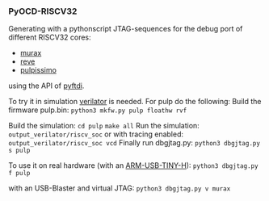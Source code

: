 ### PyOCD-RISCV32

Generating with a pythonscript JTAG-sequences for the
debug port of different RISCV32 cores:

- [murax](https://github.com/SpinalHDL/VexRiscv)
- [reve](https://github.com/atthecodeface/cdl_hardware)
- [pulpissimo](https://github.com/aignacio/riscv_verilator_model)

using the API of [pyftdi](https://github.com/eblot/pyftdi).

To try it in simulation [verilator](https://www.veripool.org/wiki/verilator) is needed.
For pulp do the following:
Build the firmware pulp.bin:
`python3 mkfw.py pulp floathw rvf` 

Build the simulation:
`cd pulp`
`make all`
Run the simulation:
`output_verilator/riscv_soc` 
or with tracing enabled:
`output_verilator/riscv_soc vcd`
Finally run dbgjtag.py:
`python3 dbgjtag.py s pulp`

To use it on real hardware
(with an [ARM-USB-TINY-H](https://www.olimex.com/Products/ARM/JTAG/ARM-USB-TINY-H/)):
`python3 dbgjtag.py f pulp`

with an USB-Blaster and virtual JTAG:
`python3 dbgjtag.py v murax`